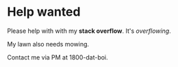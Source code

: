 Help wanted
===


Please help with with my **stack overflow**. It's *overflowing*.

My lawn also needs mowing. 


Contact me via PM at 1800-dat-boi.

